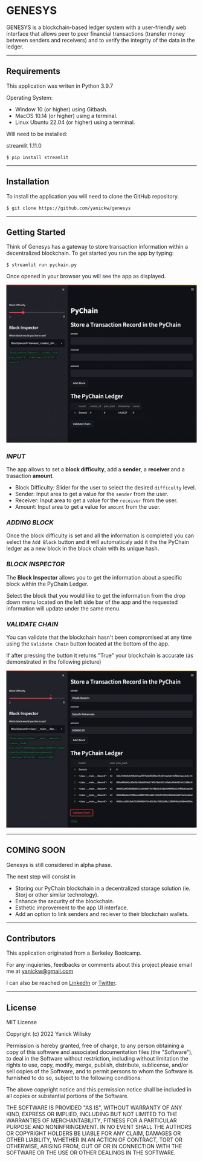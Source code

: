 # GENESYS
GENESYS is a blockchain-based ledger system with a user-friendly web interface that allows peer to peer financial transactions (transfer money between senders and receivers) and to verify the integrity of the data in the ledger.

---

## Requirements
This application was writen in Python 3.9.7

Operating System:

* Window 10 (or higher) using Gitbash.
* MacOS 10.14 (or higher) using a terminal.
* Linux Ubuntu 22.04 (or higher) using a terminal.

Will need to be installed:

streamlit 1.11.0
```
$ pip install streamlit
```
---

## Installation
To install the application you will need to clone the GitHub repository.

```
$ git clone https://github.com/yanickw/genesys
```

---
## Getting Started

Think of Genesys has a gateway to store transaction information within a decentralized blockchain. To get started you run the app by typing:

```
$ streamlit run pychain.py
```

Once opened in your browser you will see the app as displayed.

![Streamlit_UI](./images/Genesys_Streamlit_UI.png)



### *INPUT*
The app allows to set a **block difficulty**, add a **sender**, a **receiver** and a trasaction **amount**.

* Block Difficulty: Slider for the user to select the desired `difficulty` level.
* Sender: Input area to get a value for the `sender` from the user.
* Receiver: Input area to get a value for the `receiver` from the user.
* Amount: Input area to get a value for `amount` from the user.

### *ADDING BLOCK*
Once the block difficulty is set and all the information is completed you can select the `Add Block` button and it will automaticaly add it the the PyChain ledger as a new block in the block chain with its unique hash.

### *BLOCK INSPECTOR*
The **Block Inspector** allows you to get the information about a specific block within the PyChain Ledger.

Select the block that you would like to get the information from the drop down menu located on the left side bar of the app and the requested information will update under the same menu.

### *VALIDATE CHAIN*

You can validate that the blockchain hasn't been compromised at any time using the `Validate Chain` button located at the bottom of the app. 

If after pressing the button it returns "True" your blockchain is accurate (as demonstrated in the following picture)

![Valid_Chain](./images/Genesys_Valid_Chain.png)

---

## COMING SOON
Genesys is still considered in alpha phase.

The next step will consist in 

* Storing our PyChain blockchain in a decentralized storage solution (ie. Storj or other similar technology).
* Enhance the security of the blockchain.
* Esthetic improvement to the app UI interface.
* Add an option to link senders and reciever to their blockchain wallets.


---

## Contributors
This application originated from a Berkeley Bootcamp.

For any inquieries, feedbacks or comments about this project please email me at  [yanickw@gmail.com](mailto:yanickw@gmail.com)

I can also be reached on  [LinkedIn](https://www.linkedin.com/in/yanickwilisky/)  or  [Twitter](https://twitter.com/yanickwilisky).

---

## License

MIT License

Copyright (c) 2022 Yanick Wilisky

Permission is hereby granted, free of charge, to any person obtaining a copy of this software and associated documentation files (the "Software"), to deal in the Software without restriction, including without limitation the rights to use, copy, modify, merge, publish, distribute, sublicense, and/or sell copies of the Software, and to permit persons to whom the Software is furnished to do so, subject to the following conditions:

The above copyright notice and this permission notice shall be included in all copies or substantial portions of the Software.

THE SOFTWARE IS PROVIDED "AS IS", WITHOUT WARRANTY OF ANY KIND, EXPRESS OR IMPLIED, INCLUDING BUT NOT LIMITED TO THE WARRANTIES OF MERCHANTABILITY, FITNESS FOR A PARTICULAR PURPOSE AND NONINFRINGEMENT. IN NO EVENT SHALL THE AUTHORS OR COPYRIGHT HOLDERS BE LIABLE FOR ANY CLAIM, DAMAGES OR OTHER LIABILITY, WHETHER IN AN ACTION OF CONTRACT, TORT OR OTHERWISE, ARISING FROM, OUT OF OR IN CONNECTION WITH THE SOFTWARE OR THE USE OR OTHER DEALINGS IN THE SOFTWARE.